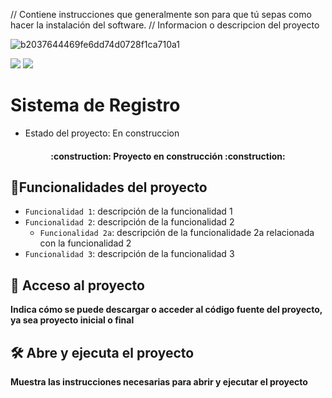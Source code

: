 // Contiene instrucciones que generalmente son para que tú sepas como hacer la instalación del software.
// Informacion o descripcion del  proyecto

![b2037644469fe6dd74d0728f1ca710a1](https://github.com/user-attachments/assets/03b04226-d742-4049-bd8e-55ea882935ba)
   <p align="left">
   <img src="https://img.shields.io/badge/STATUS-EN%20DESAROLLO-green">
    <img src="https://img.shields.io/github/stars/camilafernanda?style=social">
   </p>

<h1>Sistema de Registro </h1>

  - Estado del proyecto: En construccion

<h4 align="center">
:construction: Proyecto en construcción :construction:
</h4>

## :hammer:Funcionalidades del proyecto

- `Funcionalidad 1`: descripción de la funcionalidad 1
- `Funcionalidad 2`: descripción de la funcionalidad 2
  - `Funcionalidad 2a`: descripción de la funcionalidade 2a relacionada con la funcionalidad 2
- `Funcionalidad 3`: descripción de la funcionalidad 3

## 📁 Acceso al proyecto

**Indica cómo se puede descargar o acceder al código fuente del proyecto, ya sea proyecto inicial o final**

## 🛠️ Abre y ejecuta el proyecto

**Muestra las instrucciones necesarias para abrir y ejecutar el proyecto**

